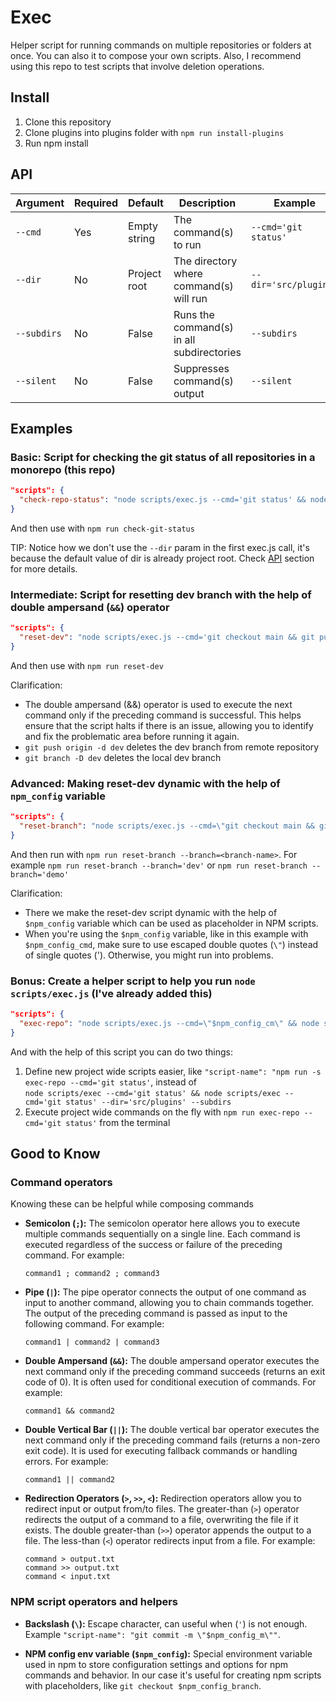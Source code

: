 # Exec

Helper script for running commands on multiple repositories or folders at once. You can also it to compose your own scripts. Also, I recommend using this repo to test scripts that involve deletion operations.

## Install

1. Clone this repository
2. Clone plugins into plugins folder with `npm run install-plugins`
3. Run npm install

## API

| Argument    | Required | Default      | Description                                    | Example               |
| ----------- | -------- | ------------ | ---------------------------------------------- | --------------------- |
| `--cmd`     | Yes      | Empty string | The command(s) to run                          | `--cmd='git status'`  |
| `--dir`     | No       | Project root | The directory where command(s) <br> will run   | `--dir='src/plugins'` |
| `--subdirs` | No       | False        | Runs the command(s) in all <br> subdirectories | `--subdirs`           |
| `--silent`  | No       | False        | Suppresses command(s) output                   | `--silent`            |

## Examples

### Basic: Script for checking the git status of all repositories in a monorepo (this repo)

```json
"scripts": {
  "check-repo-status": "node scripts/exec.js --cmd='git status' && node scripts/exec.js --cmd='git status' --dir='src/plugins' --subdirs"
}
```

And then use with `npm run check-git-status`

TIP: Notice how we don't use the `--dir` param in the first exec.js call, it's because the default value of dir is already project root. Check [API](https://github.com/Lambdaphile/exec#api) section for more details.

### Intermediate: Script for resetting dev branch with the help of double ampersand (`&&`) operator

```json
"scripts": {
  "reset-dev": "node scripts/exec.js --cmd='git checkout main && git push origin -d dev && git branch -D dev && git pull origin main && git checkout -b dev && git push origin dev' & node scripts/exec.js --cmd='git checkout main && git push origin -d dev && git branch -D dev && git pull origin main && git checkout -b dev && git push origin dev' --dir='src/plugins' --subdirs"
}
```

And then use with `npm run reset-dev`

Clarification:

- The double ampersand (&&) operator is used to execute the next command only if the preceding command is successful. This helps ensure that the script halts if there is an issue, allowing you to identify and fix the problematic area before running it again.
- `git push origin -d dev` deletes the dev branch from remote repository
- `git branch -D dev` deletes the local dev branch

### Advanced: Making reset-dev dynamic with the help of `npm_config` variable

```json
"scripts": {
  "reset-branch": "node scripts/exec.js --cmd=\"git checkout main && git push origin -d $npm_config_branch && git branch -D $npm_config_branch && git pull origin main && git checkout -b $npm_config_branch && git push origin $npm_config_branch\" && node scripts/exec.js --cmd=\"git checkout main && git push origin -d $npm_config_branch && git branch -D $npm_config_branch && git pull origin main && git checkout -b $npm_config_branch && git push origin $npm_config_branch\" --dir='src/plugins' --subdirs"
}
```

And then run with `npm run reset-branch --branch=<branch-name>`. For example `npm run reset-branch --branch='dev'` or `npm run reset-branch --branch='demo'`

Clarification:

- There we make the reset-dev script dynamic with the help of `$npm_config` variable which can be used as placeholder in NPM scripts.
- When you're using the `$npm_config` variable, like in this example with `$npm_config_cmd`, make sure to use escaped double quotes (`\"`) instead of single quotes ('). Otherwise, you might run into problems.

### Bonus: Create a helper script to help you run `node scripts/exec.js` (I've already added this)

```json
"scripts": {
  "exec-repo": "node scripts/exec.js --cmd=\"$npm_config_cm\" && node scripts/exec.js --cmd=\"$npm_config_cmd\" --dir='src/plugins --subdirs"
}
```

And with the help of this script you can do two things:

1. Define new project wide scripts easier, like `"script-name": "npm run -s exec-repo --cmd='git status'`, instead of <br>
   `node scripts/exec --cmd='git status' && node scripts/exec --cmd='git status' --dir='src/plugins' --subdirs`
2. Execute project wide commands on the fly with `npm run exec-repo --cmd='git status'` from the terminal

## Good to Know

### Command operators

Knowing these can be helpful while composing commands

- **Semicolon (`;`):** The semicolon operator here allows you to execute multiple commands sequentially on a single line. Each command is executed regardless of the success or failure of the preceding command. For example:

  ```
  command1 ; command2 ; command3
  ```

- **Pipe (`|`):** The pipe operator connects the output of one command as input to another command, allowing you to chain commands together. The output of the preceding command is passed as input to the following command. For example:

  ```
  command1 | command2 | command3
  ```

- **Double Ampersand (`&&`):** The double ampersand operator executes the next command only if the preceding command succeeds (returns an exit code of 0). It is often used for conditional execution of commands. For example:

  ```
  command1 && command2
  ```

- **Double Vertical Bar (`||`):** The double vertical bar operator executes the next command only if the preceding command fails (returns a non-zero exit code). It is used for executing fallback commands or handling errors. For example:

  ```
  command1 || command2
  ```

- **Redirection Operators (`>`, `>>`, `<`):** Redirection operators allow you to redirect input or output from/to files. The greater-than (`>`) operator redirects the output of a command to a file, overwriting the file if it exists. The double greater-than (`>>`) operator appends the output to a file. The less-than (`<`) operator redirects input from a file. For example:

  ```
  command > output.txt
  command >> output.txt
  command < input.txt
  ```

### NPM script operators and helpers

- **Backslash (`\`):** Escape character, can useful when (`'`) is not enough. Example `"script-name": "git commit -m \"$npm_config_m\""`.

- **NPM config env variable (`$npm_config`):** Special environment variable used in npm to store configuration settings and options for npm commands and behavior. In our case it's useful for creating npm scripts with placeholders, like `git checkout $npm_config_branch`.
